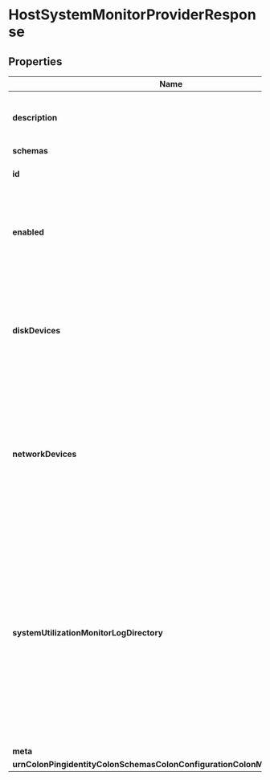 

# HostSystemMonitorProviderResponse


## Properties

| Name | Type | Description | Notes |
|------------ | ------------- | ------------- | -------------|
|**description** | **String** | A description for this Monitor Provider |  [optional] |
|**schemas** | **List&lt;EnumhostSystemMonitorProviderSchemaUrn&gt;** |  |  |
|**id** | **String** | Name of the Monitor Provider |  |
|**enabled** | **Boolean** | Indicates whether the Host System Monitor Provider is enabled for use. |  |
|**diskDevices** | **List&lt;String&gt;** | Specifies which disk devices to monitor for I/O activity. Should be the device name as displayed by iostat -d. |  [optional] |
|**networkDevices** | **List&lt;String&gt;** | Specifies which network interfaces to monitor for I/O activity. Should be the device name as displayed by netstat -i. |  [optional] |
|**systemUtilizationMonitorLogDirectory** | **String** | Specifies a relative or absolute path to the directory on the local filesystem containing the log files used by the system utilization monitor. The path must exist, and it must be a writable directory by the server process. |  |
|**meta** | [**MetaMeta**](MetaMeta.md) |  |  [optional] |
|**urnColonPingidentityColonSchemasColonConfigurationColonMessagesColon20** | [**MetaUrnPingidentitySchemasConfigurationMessages20**](MetaUrnPingidentitySchemasConfigurationMessages20.md) |  |  [optional] |



